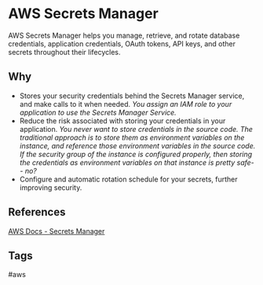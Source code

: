 # AWS Secrets Manager

AWS Secrets Manager helps you manage, retrieve, and rotate database credentials, application credentials, OAuth tokens, API keys, and other secrets throughout their lifecycles.  

## Why
* Stores your security credentials behind the Secrets Manager service, and make calls to it when needed. *You assign an IAM role to your application to use the Secrets Manager Service.*  
* Reduce the risk associated with storing your credentials in your application. *You never want to store credentials in the source code. The traditional approach is to store them as environment variables on the instance, and reference those environment variables in the source code. If the security group of the instance is configured properly, then storing the credentials as environment variables on that instance is pretty safe-- no?*  
* Configure and automatic rotation schedule for your secrets, further improving security.  

## References
[AWS Docs - Secrets Manager](https://docs.aws.amazon.com/secretsmanager/latest/userguide/intro.html)

## Tags
#aws
